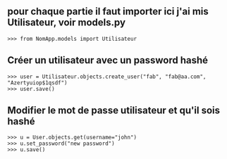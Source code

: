 ## pour chaque partie il faut importer ici j'ai mis Utilisateur, voir models.py
    >>> from NomApp.models import Utilisateur

## Créer un utilisateur avec un password hashé    
    >>> user = Utilisateur.objects.create_user("fab", "fab@aa.com", "Azertyuiop$1qsdf")
    >>> user.save()

## Modifier le mot de passe utilisateur et qu'il sois hashé    
    >>> u = User.objects.get(username="john")
    >>> u.set_password("new password")
    >>> u.save()    